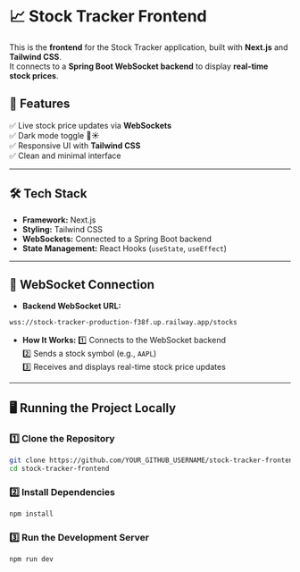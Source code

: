 # 📈 Stock Tracker Frontend

This is the **frontend** for the Stock Tracker application, built with **Next.js** and **Tailwind CSS**.  
It connects to a **Spring Boot WebSocket backend** to display **real-time stock prices**.

## 🚀 Features
✅ Live stock price updates via **WebSockets**  
✅ Dark mode toggle 🌙☀️  
✅ Responsive UI with **Tailwind CSS**  
✅ Clean and minimal interface  

---

## 🛠 Tech Stack
- **Framework:** Next.js  
- **Styling:** Tailwind CSS  
- **WebSockets:** Connected to a Spring Boot backend  
- **State Management:** React Hooks (`useState`, `useEffect`)  

---

## 📡 WebSocket Connection
- **Backend WebSocket URL:**  
```sh
wss://stock-tracker-production-f38f.up.railway.app/stocks
```
- **How It Works:**
1️⃣ Connects to the WebSocket backend  
2️⃣ Sends a stock symbol (e.g., `AAPL`)  
3️⃣ Receives and displays real-time stock price updates  

---

## 🖥️ Running the Project Locally

### **1️⃣ Clone the Repository**
```sh
git clone https://github.com/YOUR_GITHUB_USERNAME/stock-tracker-frontend.git
cd stock-tracker-frontend
```

### **2️⃣ Install Dependencies**
```sh
npm install
```

### **3️⃣ Run the Development Server**
```sh
npm run dev
```
